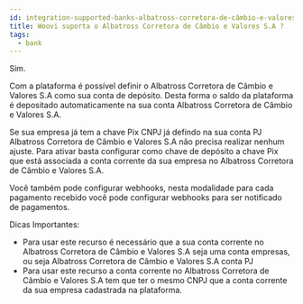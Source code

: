 ```yaml
---
id: integration-supported-banks-albatross-corretora-de-câmbio-e-valores-sa
title: Woovi suporta o Albatross Corretora de Câmbio e Valores S.A ?
tags:
  - bank
---
```


Sim.

Com a plataforma é possível definir o Albatross Corretora de Câmbio e Valores S.A como sua conta de depósito. Desta forma o saldo da plataforma é depositado automaticamente na sua conta Albatross Corretora de Câmbio e Valores S.A.

Se sua empresa já tem a chave Pix CNPJ já defindo na sua conta PJ Albatross Corretora de Câmbio e Valores S.A não precisa realizar nenhum ajuste. Para ativar basta configurar como chave de depósito a chave Pix que está associada a conta corrente da sua empresa no Albatross Corretora de Câmbio e Valores S.A.

Você também pode configurar webhooks, nesta modalidade para cada pagamento recebido você pode configurar webhooks para ser notificado de pagamentos.

Dicas Importantes:

- Para usar este recurso é necessário que a sua conta corrente no Albatross Corretora de Câmbio e Valores S.A seja uma conta empresas, ou seja Albatross Corretora de Câmbio e Valores S.A conta PJ
- Para usar este recurso a conta corrente no Albatross Corretora de Câmbio e Valores S.A tem que ter o mesmo CNPJ que a conta corrente da sua empresa cadastrada na plataforma.

